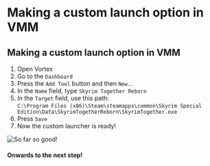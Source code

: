 # Making a custom launch option in VMM

## Making a custom launch option in VMM

1. Open Vortex
2. Go to the `Dashboard`
3. Press the `Add Tool` button and then `New..`
4. In the `Name` field, type `Skyrim Together Reborn`
5. In the `Target` field, use this path:\
   `C:\Program Files (x86)\Steam\steamapps\common\Skyrim Special Edition\Data\SkyrimTogetherReborn\SkyrimTogether.exe`
6. Press `Save`
7. Now the custom launcher is ready!

![So far so good!](https://shx.is/5BKPJbEsT.gif)

#### Onwards to the next step!
